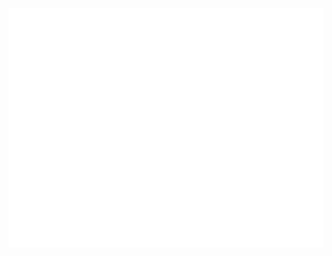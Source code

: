 <!-- If you're using "main" as default branch -->
![Metrics](https://github.com/ChristianDiesta/ChristianDiesta/blob/main/github-metrics.svg)
